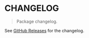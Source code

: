 # CHANGELOG

> Package changelog.

See [GitHub Releases](https://github.com/stdlib-js/constants-float64-num-bytes/releases) for the changelog.